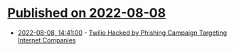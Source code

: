# [Published on 2022-08-08](index.md)

* [2022-08-08, 14:41:00](https://tech.slashdot.org/story/22/08/08/1430258/twilio-hacked-by-phishing-campaign-targeting-internet-companies?utm_source=rss1.0mainlinkanon&utm_medium=feed) - [Twilio Hacked by Phishing Campaign Targeting Internet Companies](https://tech.slashdot.org/story/22/08/08/1430258/twilio-hacked-by-phishing-campaign-targeting-internet-companies?utm_source=rss1.0mainlinkanon&utm_medium=feed)
